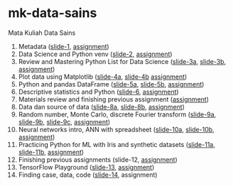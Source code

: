 # mk-data-sains
Mata Kuliah Data Sains

1. Metadata ([slide-1](https://osf.io/jn3yq), [assignment](../../issues/1))
2. Data Science and Python venv ([slide-2](https://osf.io/tzvsw), [assignment](../../issues/2))
3. Review and Mastering Python List for Data Science ([slide-3a](https://osf.io/pxcra), [slide-3b](https://osf.io/rxu7v), [assignment](../../issues/3))
4. Plot data using Matplotlib ([slide-4a](https://osf.io/zp2y7), [slide-4b](https://osf.io/saf8z) [assignment](../../issues/4))
5. Python and pandas DataFrame ([slide-5a](https://osf.io/kgw5f), [slide-5b](https://osf.io/6t48k), [assignment](../../issues/5))
6. Descriptive statistics and Python ([slide-6](https://osf.io/zqkv9), [assignment](../../issues/6))
7. Materials review and finishing previous assignment ([assignment](../../issues/7))
8. Data dan source of data ([slide-8a](https://osf.io/an2bs), [slide-8b](https://osf.io/3rb8k), [assignment](../../issues/8))
9. Random number, Monte Carlo, discrete Fourier transform ([slide-9a](https://zenodo.org/records/7106168), [slide-9b](https://osf.io/9ykqu), [slide-9c](https://osf.io/k6mr9), [assignment](../../issues/9))
10. Neural networks intro, ANN with spreadsheet ([slide-10a](https://osf.io/3ksmu), [slide-10b](https://osf.io/42tq9), [assignment](../../issues/10))
11. Practicing Python for ML with Iris and synthetic datasets ([slide-11a](https://osf.io/k8b7q), [slide-11b](https://osf.io/wqv3z), [assignment](../../issues/11))
12. Finishing previous assignments (slide-12, [assignment](../../issues/12))
13. TensorFlow Playground ([slide-13](https://osf.io/43baq), [assignment](../../issues/13))
14. Finding case, data, code ([slide-14](https://osf.io/aykwd), assignment)
